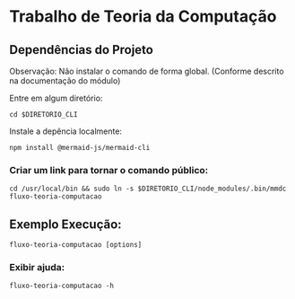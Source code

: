 # Trabalho de Teoria da Computação

## Dependências do Projeto

Observação: Não instalar o comando de forma global. (Conforme descrito na documentação do módulo)

Entre em algum diretório: 

`cd $DIRETORIO_CLI`

Instale a depência localmente: 

`npm install @mermaid-js/mermaid-cli`

### Criar um link para tornar o comando público:

`cd /usr/local/bin && sudo ln -s $DIRETORIO_CLI/node_modules/.bin/mmdc fluxo-teoria-computacao`

## Exemplo Execução:

`fluxo-teoria-computacao [options]`

### Exibir ajuda:

`fluxo-teoria-computacao -h`
